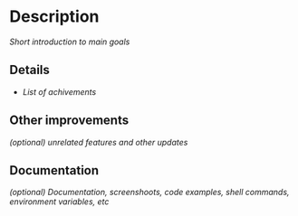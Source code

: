 # Description

_Short introduction to main goals_

## Details

- _List of achivements_

## Other improvements

_(optional) unrelated features and other updates_

## Documentation

_(optional) Documentation, screenshoots, code examples, shell commands, environment variables, etc_
